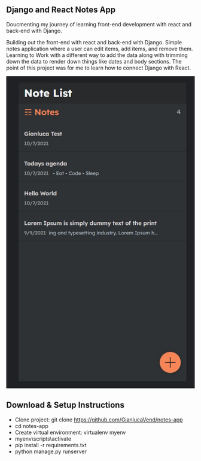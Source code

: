 ## Django and React Notes App

Doucmenting my journey of learning front-end development with react and back-end with Django. 

Building out the front-end with react and back-end with Django. Simple notes application where a user can edit items, 
add items, and remove them. Learning to Work with a different way to add the data along with trimming down the data to render down things like dates and body sections. The point of this project was for me to learn how to connect Django with React.

![Screenshot](notes.jpg)


## Download & Setup Instructions

* Clone project: git clone https://github.com/GianlucaVend/notes-app
* cd notes-app
* Create virtual environment: virtualenv myenv
* myenv\scripts\activate
* pip install -r requirements.txt
* python manage.py runserver
